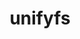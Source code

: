 ---
title: "unifyfs"
layout: cache
categories: [package, v0.18.0]
meta: {"versions": ["0.9.1", "0.9.2"], "compilers": ["gcc@=7.5.0"], "oss": ["ubuntu18.04"], "platforms": ["linux"], "targets": ["x86_64"], "stacks": ["data-vis-sdk", "e4s", "root"], "num_specs": 2, "num_specs_by_stack": {"root": 2, "data-vis-sdk": 1, "e4s": 1}}
spec_details: [{"hash": "u7jduhnw5nugnik53yc3qoildwrg2rvt", "compiler": "gcc@=7.5.0", "versions": ["0.9.2"], "os": "ubuntu18.04", "platform": "linux", "target": "x86_64", "variants": ["+auto-mount", "~fortran", "patches=8a9c20c", "~pmi", "~pmix", "+spath"], "stacks": ["root", "data-vis-sdk"], "size": "-", "tarball": "https://binaries.spack.io/releases/v0.18.0/build_cache/linux-ubuntu18.04-x86_64/gcc-7.5.0/unifyfs-0.9.2/linux-ubuntu18.04-x86_64-gcc-7.5.0-unifyfs-0.9.2-u7jduhnw5nugnik53yc3qoildwrg2rvt.spack"}, {"hash": "kbn5gf2rcf6647z7zb5nmzyg3j3rco2h", "compiler": "gcc@=7.5.0", "versions": ["0.9.1"], "os": "ubuntu18.04", "platform": "linux", "target": "x86_64", "variants": ["+auto-mount", "~fortran", "patches=8a9c20c,f6d61ac", "~pmi", "~pmix", "+spath"], "stacks": ["root", "e4s"], "size": "-", "tarball": "https://binaries.spack.io/releases/v0.18.0/build_cache/linux-ubuntu18.04-x86_64/gcc-7.5.0/unifyfs-0.9.1/linux-ubuntu18.04-x86_64-gcc-7.5.0-unifyfs-0.9.1-kbn5gf2rcf6647z7zb5nmzyg3j3rco2h.spack"}]
---